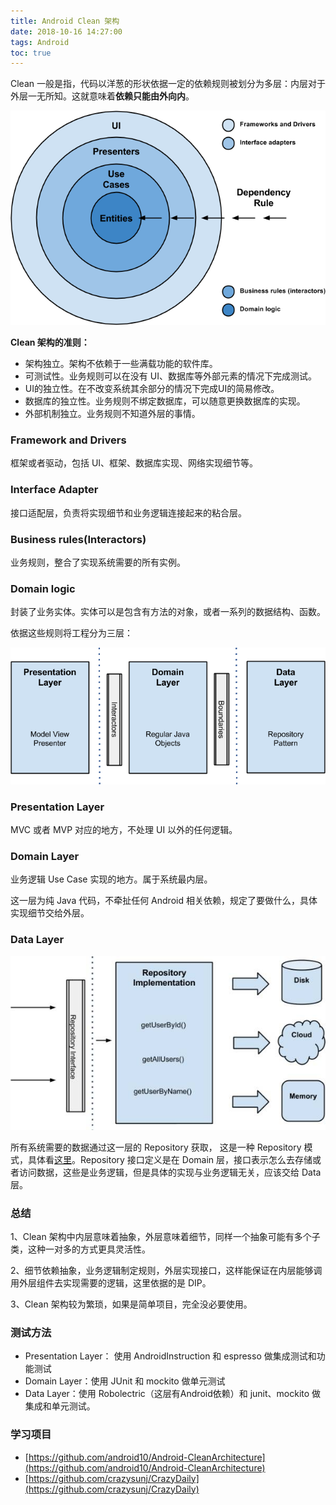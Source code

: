 ```yaml
---
title: Android Clean 架构
date: 2018-10-16 14:27:00
tags: Android
toc: true
---
```


 Clean 一般是指，代码以洋葱的形状依据一定的依赖规则被划分为多层：内层对于外层一无所知。这就意味着**依赖只能由外向内**。

![](https://github.com/zywudev/blog-source/raw/master/image/FneK1RrTl0mCEVOQydNJCXJiv00v.png)

**Clean 架构的准则：**

- 架构独立。架构不依赖于一些满载功能的软件库。
- 可测试性。业务规则可以在没有 UI、数据库等外部元素的情况下完成测试。
- UI的独立性。在不改变系统其余部分的情况下完成UI的简易修改。
- 数据库的独立性。业务规则不绑定数据库，可以随意更换数据库的实现。
- 外部机制独立。业务规则不知道外层的事情。

### Framework and Drivers

框架或者驱动，包括 UI、框架、数据库实现、网络实现细节等。

### Interface Adapter

接口适配层，负责将实现细节和业务逻辑连接起来的粘合层。

### Business rules(Interactors)

业务规则，整合了实现系统需要的所有实例。

### Domain logic

封装了业务实体。实体可以是包含有方法的对象，或者一系列的数据结构、函数。

依据这些规则将工程分为三层：

![](https://github.com/zywudev/blog-source/blob/master/image/FiHNW7VqAGM0mduIOUbZJT3waAu6.png)

### Presentation Layer

MVC 或者 MVP 对应的地方，不处理 UI 以外的任何逻辑。 

### Domain Layer

业务逻辑 Use Case 实现的地方。属于系统最内层。

这一层为纯 Java 代码，不牵扯任何 Android 相关依赖，规定了要做什么，具体实现细节交给外层。

### Data Layer

![](https://raw.githubusercontent.com/zywudev/blog-source/master/image/FhHTuUPyCcYBna7CGmYtsMG5OpLO.png)

所有系统需要的数据通过这一层的 Repository 获取， 这是一种 Repository 模式，具体看[这里](https://docs.microsoft.com/en-us/previous-versions/msp-n-p/ff649690(v=pandp.10))。Repository 接口定义是在 Domain 层，接口表示怎么去存储或者访问数据，这些是业务逻辑，但是具体的实现与业务逻辑无关，应该交给 Data 层。

### 总结

1、Clean 架构中内层意味着抽象，外层意味着细节，同样一个抽象可能有多个子类，这种一对多的方式更具灵活性。

2、细节依赖抽象，业务逻辑制定规则，外层实现接口，这样能保证在内层能够调用外层组件去实现需要的逻辑，这里依据的是 DIP。

3、Clean 架构较为繁琐，如果是简单项目，完全没必要使用。

### 测试方法

- Presentation Layer： 使用 AndroidInstruction 和 espresso 做集成测试和功能测试
- Domain Layer：使用 JUnit 和 mockito 做单元测试
- Data Layer：使用 Robolectric（这层有Android依赖）和 junit、mockito 做集成和单元测试。

### 学习项目

- [https://github.com/android10/Android-CleanArchitecture](https://github.com/android10/Android-CleanArchitecture)
- [https://github.com/crazysunj/CrazyDaily](https://github.com/crazysunj/CrazyDaily)

